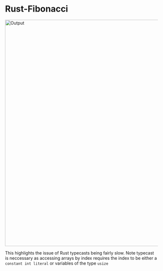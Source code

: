 # Rust-Fibonacci

<img width="747" alt="Output" src="https://user-images.githubusercontent.com/31080954/168333908-8ed3d9c2-0e38-46eb-9650-3a1c28e9bfb4.png">

This highlights the issue of Rust typecasts being fairly slow. Note typecast is neccessary as accessing arrays by index requires the index to be either a `constant int literal` or variables of the type `usize` 
